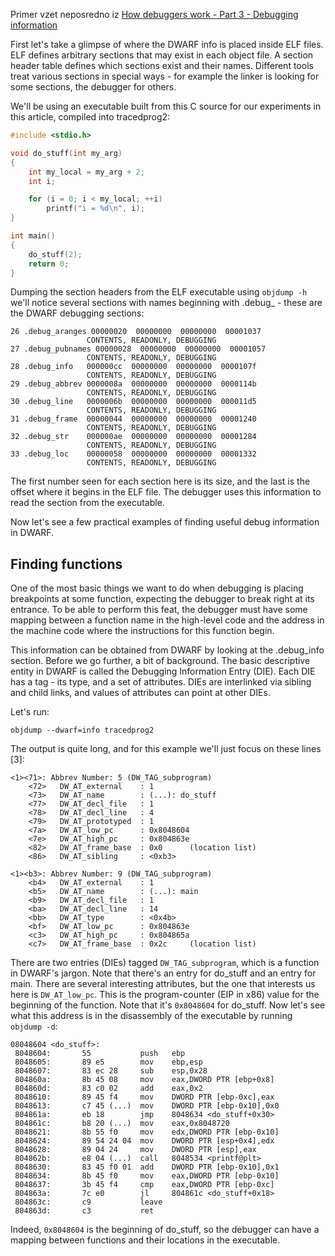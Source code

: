 Primer vzet neposredno iz [How debuggers work - Part 3 - Debugging information](https://eli.thegreenplace.net/2011/02/07/how-debuggers-work-part-3-debugging-information)

First let's take a glimpse of where the DWARF info is placed inside ELF files. ELF defines arbitrary sections that may exist in each object file. A section header table defines which sections exist and their names. Different tools treat various sections in special ways - for example the linker is looking for some sections, the debugger for others.

We'll be using an executable built from this C source for our experiments in this article, compiled into tracedprog2:

```c
#include <stdio.h>

void do_stuff(int my_arg)
{
    int my_local = my_arg + 2;
    int i;

    for (i = 0; i < my_local; ++i)
        printf("i = %d\n", i);
}

int main()
{
    do_stuff(2);
    return 0;
}
```

Dumping the section headers from the ELF executable using `objdump -h` we'll notice several sections with names beginning with .debug_ - these are the DWARF debugging sections:

```
26 .debug_aranges 00000020  00000000  00000000  00001037
                 CONTENTS, READONLY, DEBUGGING
27 .debug_pubnames 00000028  00000000  00000000  00001057
                 CONTENTS, READONLY, DEBUGGING
28 .debug_info   000000cc  00000000  00000000  0000107f
                 CONTENTS, READONLY, DEBUGGING
29 .debug_abbrev 0000008a  00000000  00000000  0000114b
                 CONTENTS, READONLY, DEBUGGING
30 .debug_line   0000006b  00000000  00000000  000011d5
                 CONTENTS, READONLY, DEBUGGING
31 .debug_frame  00000044  00000000  00000000  00001240
                 CONTENTS, READONLY, DEBUGGING
32 .debug_str    000000ae  00000000  00000000  00001284
                 CONTENTS, READONLY, DEBUGGING
33 .debug_loc    00000058  00000000  00000000  00001332
                 CONTENTS, READONLY, DEBUGGING
```

The first number seen for each section here is its size, and the last is the offset where it begins in the ELF file. The debugger uses this information to read the section from the executable.

Now let's see a few practical examples of finding useful debug information in DWARF.
## Finding functions ##

One of the most basic things we want to do when debugging is placing breakpoints at some function, expecting the debugger to break right at its entrance. To be able to perform this feat, the debugger must have some mapping between a function name in the high-level code and the address in the machine code where the instructions for this function begin.

This information can be obtained from DWARF by looking at the .debug_info section. Before we go further, a bit of background. The basic descriptive entity in DWARF is called the Debugging Information Entry (DIE). Each DIE has a tag - its type, and a set of attributes. DIEs are interlinked via sibling and child links, and values of attributes can point at other DIEs.

Let's run:
```
objdump --dwarf=info tracedprog2
```
The output is quite long, and for this example we'll just focus on these lines [3]:
```
<1><71>: Abbrev Number: 5 (DW_TAG_subprogram)
    <72>   DW_AT_external    : 1
    <73>   DW_AT_name        : (...): do_stuff
    <77>   DW_AT_decl_file   : 1
    <78>   DW_AT_decl_line   : 4
    <79>   DW_AT_prototyped  : 1
    <7a>   DW_AT_low_pc      : 0x8048604
    <7e>   DW_AT_high_pc     : 0x804863e
    <82>   DW_AT_frame_base  : 0x0      (location list)
    <86>   DW_AT_sibling     : <0xb3>

<1><b3>: Abbrev Number: 9 (DW_TAG_subprogram)
    <b4>   DW_AT_external    : 1
    <b5>   DW_AT_name        : (...): main
    <b9>   DW_AT_decl_file   : 1
    <ba>   DW_AT_decl_line   : 14
    <bb>   DW_AT_type        : <0x4b>
    <bf>   DW_AT_low_pc      : 0x804863e
    <c3>   DW_AT_high_pc     : 0x804865a
    <c7>   DW_AT_frame_base  : 0x2c     (location list)
```
There are two entries (DIEs) tagged `DW_TAG_subprogram`, which is a function in DWARF's jargon. Note that there's an entry for do_stuff and an entry for main. There are several interesting attributes, but the one that interests us here is `DW_AT_low_pc`. This is the program-counter (EIP in x86) value for the beginning of the function. Note that it's `0x8048604` for do_stuff. Now let's see what this address is in the disassembly of the executable by running `objdump -d`:
```
08048604 <do_stuff>:
 8048604:       55           push   ebp
 8048605:       89 e5        mov    ebp,esp
 8048607:       83 ec 28     sub    esp,0x28
 804860a:       8b 45 08     mov    eax,DWORD PTR [ebp+0x8]
 804860d:       83 c0 02     add    eax,0x2
 8048610:       89 45 f4     mov    DWORD PTR [ebp-0xc],eax
 8048613:       c7 45 (...)  mov    DWORD PTR [ebp-0x10],0x0
 804861a:       eb 18        jmp    8048634 <do_stuff+0x30>
 804861c:       b8 20 (...)  mov    eax,0x8048720
 8048621:       8b 55 f0     mov    edx,DWORD PTR [ebp-0x10]
 8048624:       89 54 24 04  mov    DWORD PTR [esp+0x4],edx
 8048628:       89 04 24     mov    DWORD PTR [esp],eax
 804862b:       e8 04 (...)  call   8048534 <printf@plt>
 8048630:       83 45 f0 01  add    DWORD PTR [ebp-0x10],0x1
 8048634:       8b 45 f0     mov    eax,DWORD PTR [ebp-0x10]
 8048637:       3b 45 f4     cmp    eax,DWORD PTR [ebp-0xc]
 804863a:       7c e0        jl     804861c <do_stuff+0x18>
 804863c:       c9           leave
 804863d:       c3           ret
```
Indeed, `0x8048604` is the beginning of do_stuff, so the debugger can have a mapping between functions and their locations in the executable.
